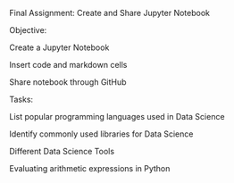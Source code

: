 Final Assignment: Create and Share Jupyter Notebook

Objective:

Create a Jupyter Notebook

Insert code and markdown cells

Share notebook through GitHub

Tasks:

List popular programming languages used in Data Science

Identify commonly used libraries for Data Science

Different Data Science Tools

Evaluating arithmetic expressions in Python
